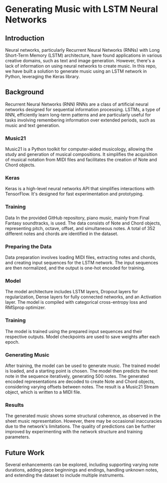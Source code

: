 # Generating Music with LSTM Neural Networks
## Introduction
Neural networks, particularly Recurrent Neural Networks (RNNs) with Long Short-Term Memory (LSTM) architecture, have found applications in various creative domains, such as text and image generation. 
However, there's a lack of information on using neural networks to create music. 
In this repo, we have built a solution to generate music using an LSTM network in Python, leveraging the Keras library.


## Background
Recurrent Neural Networks (RNN)
RNNs are a class of artificial neural networks designed for sequential information processing. LSTMs, a type of RNN, efficiently learn long-term patterns and are particularly useful for tasks involving remembering information over extended periods, such as music and text generation.

### Music21
Music21 is a Python toolkit for computer-aided musicology, allowing the study and generation of musical compositions. It simplifies the acquisition of musical notation from MIDI files and facilitates the creation of Note and Chord objects.

### Keras
Keras is a high-level neural networks API that simplifies interactions with TensorFlow. It's designed for fast experimentation and prototyping.

### Training
Data
In the provided GitHub repository, piano music, mainly from Final Fantasy soundtracks, is used. The data consists of Note and Chord objects, representing pitch, octave, offset, and simultaneous notes. A total of 352 different notes and chords are identified in the dataset.

### Preparing the Data
Data preparation involves loading MIDI files, extracting notes and chords, and creating input sequences for the LSTM network. The input sequences are then normalized, and the output is one-hot encoded for training.

### Model
The model architecture includes LSTM layers, Dropout layers for regularization, Dense layers for fully connected networks, and an Activation layer. The model is compiled with categorical cross-entropy loss and RMSprop optimizer.

### Training
The model is trained using the prepared input sequences and their respective outputs. Model checkpoints are used to save weights after each epoch.

### Generating Music
After training, the model can be used to generate music. The trained model is loaded, and a starting point is chosen. The model then predicts the next note in the sequence iteratively, generating 500 notes.
The generated encoded representations are decoded to create Note and Chord objects, considering varying offsets between notes. The result is a Music21 Stream object, which is written to a MIDI file.

### Results
The generated music shows some structural coherence, as observed in the sheet music representation. However, there may be occasional inaccuracies due to the network's limitations. The quality of predictions can be further improved by experimenting with the network structure and training parameters.

## Future Work
Several enhancements can be explored, including supporting varying note durations, adding piece beginnings and endings, handling unknown notes, and extending the dataset to include multiple instruments.






